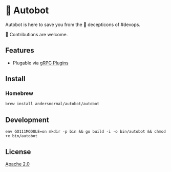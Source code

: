 # :art: Autobot

Autobot is here to save you from the :japanese_ogre: decepticons of #devops.

:see_no_evil: Contributions are welcome. 

## Features

* Plugable via [gRPC Plugins](https://github.com/hashicorp/go-plugin)

## Install

### Homebrew

```bash
brew install andersnormal/autobot/autobot
```

## Development

```
env GO111MODULE=on mkdir -p bin && go build -i -o bin/autobot && chmod +x bin/autobot
```

## License
[Apache 2.0](/LICENSE)
